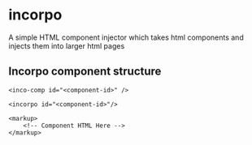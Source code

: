 # incorpo
A simple HTML component injector which takes html components and injects them into larger html pages


## Incorpo component structure

` <inco-comp id="<component-id>" /> `

````
<incorpo id="<component-id>"/>

<markup>
    <!-- Component HTML Here -->
</markup>
````